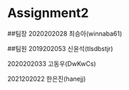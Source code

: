 # Assignment2

##팀장
2020202028 최승아(winnaba61)

##팀원
2019202053 신윤석(tlsdbstjr)

2020202033 고동우(DwKwCs)

2021202022 한은진(hanejj)
